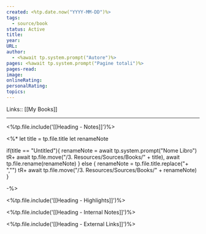 ```yaml
---
created: <%tp.date.now("YYYY-MM-DD")%>
tags:
  - source/book
status: Active
title: 
year: 
URL: 
author:
  - <%await tp.system.prompt("Autore")%>
pages: <%await tp.system.prompt("Pagine totali")%>
pages-read: 
image: 
onlineRating: 
personalRating: 
topics:
---
```

Links:: [[My Books]]

---
<%tp.file.include('[[Heading - Notes]]')%>

<%* 
let title = tp.file.title
let renameNote

if(title == "Untitled"){
	renameNote = await tp.system.prompt("Nome Libro")
	tR+ await tp.file.move("/3. Resources/Sources/Books/" + title), await tp.file.rename(renameNote)
} else {
	renameNote = tp.file.title.replace("+ ","")
	tR+ await tp.file.move("/3. Resources/Sources/Books/" + renameNote)
}

-%>



<%tp.file.include('[[Heading - Highlights]]')%>

<%tp.file.include('[[Heading - Internal Notes]]')%>

<%tp.file.include('[[Heading - External Links]]')%>
